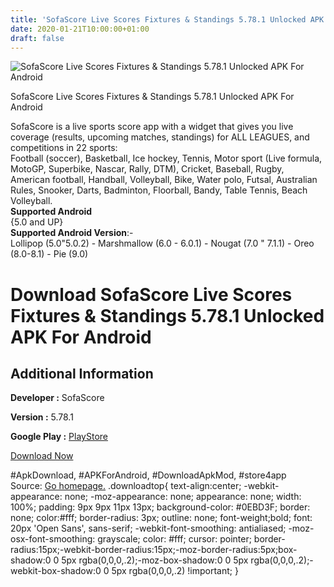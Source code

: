 ```yaml
---
title: 'SofaScore Live Scores Fixtures & Standings 5.78.1 Unlocked APK For Android'
date: 2020-01-21T10:00:00+01:00
draft: false
---
```


![SofaScore Live Scores Fixtures & Standings 5.78.1 Unlocked APK For Android](https://i1.wp.com/apkhome.net/wp-content/uploads/2020/01/SofaScore-Live-Scores-Fixtures-Standings-5.78.1-Unlocked.png "SofaScore Live Scores Fixtures & Standings 5.78.1 Unlocked APK For Android")

  

SofaScore Live Scores Fixtures & Standings 5.78.1 Unlocked APK For Android

SofaScore is a live sports score app with a widget that gives you live coverage (results, upcoming matches, standings) for ALL LEAGUES, and competitions in 22 sports:  
Football (soccer), Basketball, Ice hockey, Tennis, Motor sport (Live formula, MotoGP, Superbike, Nascar, Rally, DTM), Cricket, Baseball, Rugby, American football, Handball, Volleyball, Bike, Water polo, Futsal, Australian Rules, Snooker, Darts, Badminton, Floorball, Bandy, Table Tennis, Beach Volleyball.  
**Supported Android**  
{5.0 and UP}  
**Supported Android Version**:-  
Lollipop (5.0"5.0.2) - Marshmallow (6.0 - 6.0.1) - Nougat (7.0 " 7.1.1) - Oreo (8.0-8.1) - Pie (9.0)

Download SofaScore Live Scores Fixtures & Standings 5.78.1 Unlocked APK For Android
===================================================================================

Additional Information
----------------------

**Developer :** SofaScore

**Version :** 5.78.1

**Google Play :** [PlayStore](https://play.google.com/store/apps/details?id=com.sofascore.results)

  

[Download Now](https://store4app.co/post/sofascore-live-scores-fixtures-amp-standings-5-78-1-unlocked-apk-for-android_1579593494)

  
#ApkDownload, #APKForAndroid, #DownloadApkMod, #store4app  
Source: [Go homepage.](https://store4app.co/post/sofascore-live-scores-fixtures-amp-standings-5-78-1-unlocked-apk-for-android_1579593494) .downloadtop{ text-align:center; -webkit-appearance: none; -moz-appearance: none; appearance: none; width: 100%; padding: 9px 9px 11px 13px; background-color: #0EBD3F; border: none; color:#fff; border-radius: 3px; outline: none; font-weight;bold; font: 20px 'Open Sans', sans-serif; -webkit-font-smoothing: antialiased; -moz-osx-font-smoothing: grayscale; color: #fff; cursor: pointer; border-radius:15px;-webkit-border-radius:15px;-moz-border-radius:5px;box-shadow:0 0 5px rgba(0,0,0,.2);-moz-box-shadow:0 0 5px rgba(0,0,0,.2);-webkit-box-shadow:0 0 5px rgba(0,0,0,.2) !important; }